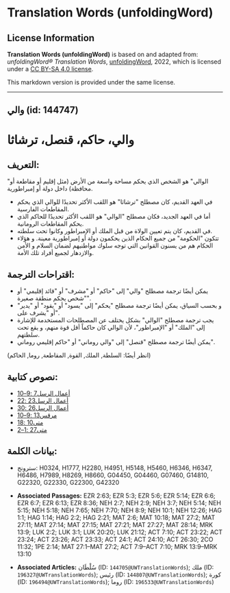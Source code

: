 # Translation Words (unfoldingWord)

## License Information

**Translation Words (unfoldingWord)** is based on and adapted from: _unfoldingWord® Translation Words_, [unfoldingWord](https://unfoldingword.org/utw), 2022, which is licensed under a [CC BY-SA 4.0 license](https://creativecommons.org/licenses/by-sa/4.0/legalcode.en).

This markdown version is provided under the same license.



--------------------------------

## والي (id: 144747)

والي، حاكم، قنصل، ترشاثا
========================

التعريف:
--------

"الوالي" هو الشخص الذي يحكم مساحة واسعة من الأرض (مثل إقليم أو مقاطعة أو محافظة) داخل دولة أو إمبراطورية.

* في العهد القديم، كان مصطلح "ترشاثا" هو اللقب الأكثر تحديدًا للوالي الذي يحكم المقاطعات الفارسية.
* أما في العهد الجديد، فكان مصطلح "الوالي" هو اللقب الأكثر تحديدًا للحاكم الذي يحكم المقاطعات الرومانية.
* في القديم، كان يتم تعيين الولاة من قبل الملك أو الإمبراطور وكانوا تحت سلطته.
* تتكون "الحكومة" من جميع الحكام الذين يحكمون دولة أو إمبراطورية معينة. و هؤلاء الحكام هم من يسنون القوانين التي توجه سلوك مواطنيهم لضمان السلام و الأمن والازدهار لجميع أفراد تلك الأمة.

اقتراحات الترجمة:
-----------------

* يمكن أيضًا ترجمة مصطلح "والي" إلى "حاكم" أو "مشرف" أو "قائد إقليمي" أو "شخص يحكم منطقة صغيرة".
* و بحسب السياق، يمكن أيضًا ترجمة مصطلح "يحكم" إلى "يسود" أو "يقود" أو "يدير" أو "يشرف على".
* يجب ترجمة مصطلح "الوالي" بشكل يختلف عن المصطلحات المستخدمة للإشارة إلى "الملك" أو "الإمبراطور"، لأن الوالي كان حاكماً أقل قوة منهم، و يقع تحت سلطتهم.
* يمكن أيضًا ترجمة مصطلح "قنصل" إلى "والي روماني" أو "حاكم إقليمي روماني".

(انظر أيضًا: السلطة, الملك, القوة, المقاطعة, روما, الحاكم)

نصوص كتابية:
------------

* [أعمال الرسل7 :9–10](https://ref.ly/Acts7:9-Acts7:10)
* [أعمال الرسل23 :22](https://ref.ly/Acts23:22)
* [أعمال الرسل26 :30](https://ref.ly/Acts26:30)
* [مرقس13 :9–10](https://ref.ly/Mark13:9-Mark13:10)
* [متى10 :18](https://ref.ly/Matt10:18)
* [متى27 :1–2](https://ref.ly/Matt27:1-Matt27:2)

بيانات الكلمة:
--------------

* سترونج: H0324, H1777, H2280, H4951, H5148, H5460, H6346, H6347, H6486, H7989, H8269, H8660, G04450, G04460, G07460, G14810, G22320, G22330, G22300, G42320

* **Associated Passages:** EZR 2:63; EZR 5:3; EZR 5:6; EZR 5:14; EZR 6:6; EZR 6:7; EZR 6:13; EZR 8:36; NEH 2:7; NEH 2:9; NEH 3:7; NEH 5:14; NEH 5:15; NEH 5:18; NEH 7:65; NEH 7:70; NEH 8:9; NEH 10:1; NEH 12:26; HAG 1:1; HAG 1:14; HAG 2:2; HAG 2:21; MAT 2:6; MAT 10:18; MAT 27:2; MAT 27:11; MAT 27:14; MAT 27:15; MAT 27:21; MAT 27:27; MAT 28:14; MRK 13:9; LUK 2:2; LUK 3:1; LUK 20:20; LUK 21:12; ACT 7:10; ACT 23:22; ACT 23:24; ACT 23:26; ACT 23:33; ACT 24:1; ACT 24:10; ACT 26:30; 2CO 11:32; 1PE 2:14; MAT 27:1–MAT 27:2; ACT 7:9–ACT 7:10; MRK 13:9–MRK 13:10
* **Associated Articles:** سُلْطَان (ID: `144705@UWTranslationWords`); ملك (ID: `196327@UWTranslationWords`); رئيس (ID: `144807@UWTranslationWords`); كورة (ID: `196494@UWTranslationWords`); روما (ID: `196533@UWTranslationWords`)

